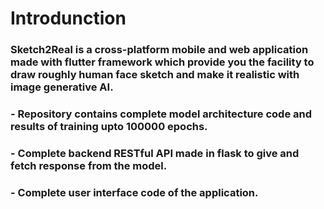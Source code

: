 # Introdunction 
### Sketch2Real is a cross-platform mobile and web application made with flutter framework which provide you the facility to draw roughly human face sketch and make it realistic with image generative AI.
### - Repository contains complete model architecture code and results of training upto 100000 epochs.
### - Complete backend RESTful API made in flask to give and fetch response from the model.
### - Complete user interface code of the application.
